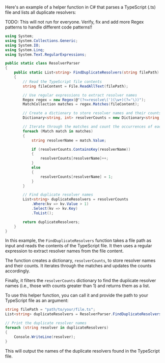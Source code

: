 Here's an example of a helper function in C# that parses a TypeScript (.ts) file and lists all duplicate resolvers:

TODO: This will not run for everyone. Verify, fix and add more Regex patterns to handle different code patterns!!

```csharp
using System;
using System.Collections.Generic;
using System.IO;
using System.Linq;
using System.Text.RegularExpressions;

public static class ResolverParser
{
    public static List<string> FindDuplicateResolvers(string filePath)
    {
        // Read the TypeScript file contents
        string fileContent = File.ReadAllText(filePath);

        // Use regular expressions to extract resolver names
        Regex regex = new Regex(@"(?<=resolve\(')(\w+)(?='\))");
        MatchCollection matches = regex.Matches(fileContent);

        // Create a dictionary to store resolver names and their counts
        Dictionary<string, int> resolverCounts = new Dictionary<string, int>();

        // Iterate through the matches and count the occurrences of each resolver
        foreach (Match match in matches)
        {
            string resolverName = match.Value;

            if (resolverCounts.ContainsKey(resolverName))
            {
                resolverCounts[resolverName]++;
            }
            else
            {
                resolverCounts[resolverName] = 1;
            }
        }

        // Find duplicate resolver names
        List<string> duplicateResolvers = resolverCounts
            .Where(kv => kv.Value > 1)
            .Select(kv => kv.Key)
            .ToList();

        return duplicateResolvers;
    }
}
```

In this example, the `FindDuplicateResolvers` function takes a file path as input and reads the contents of the TypeScript file. It then uses a regular expression to extract resolver names from the file content.

The function creates a dictionary, `resolverCounts`, to store resolver names and their counts. It iterates through the matches and updates the counts accordingly.

Finally, it filters the `resolverCounts` dictionary to find the duplicate resolver names (i.e., those with counts greater than 1) and returns them as a list.

To use this helper function, you can call it and provide the path to your TypeScript file as an argument:

```csharp
string filePath = "path/to/your/file.ts";
List<string> duplicateResolvers = ResolverParser.FindDuplicateResolvers(filePath);

// Print the duplicate resolver names
foreach (string resolver in duplicateResolvers)
{
    Console.WriteLine(resolver);
}
```

This will output the names of the duplicate resolvers found in the TypeScript file.